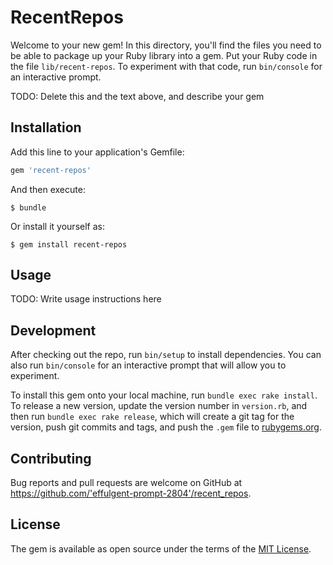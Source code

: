 # RecentRepos

Welcome to your new gem! In this directory, you'll find the files you need to be able to package up your Ruby library into a gem. Put your Ruby code in the file `lib/recent-repos`. To experiment with that code, run `bin/console` for an interactive prompt.

TODO: Delete this and the text above, and describe your gem

## Installation

Add this line to your application's Gemfile:

```ruby
gem 'recent-repos'
```

And then execute:

    $ bundle

Or install it yourself as:

    $ gem install recent-repos

## Usage

TODO: Write usage instructions here

## Development

After checking out the repo, run `bin/setup` to install dependencies. You can also run `bin/console` for an interactive prompt that will allow you to experiment.

To install this gem onto your local machine, run `bundle exec rake install`. To release a new version, update the version number in `version.rb`, and then run `bundle exec rake release`, which will create a git tag for the version, push git commits and tags, and push the `.gem` file to [rubygems.org](https://rubygems.org).

## Contributing

Bug reports and pull requests are welcome on GitHub at https://github.com/'effulgent-prompt-2804'/recent_repos.

## License

The gem is available as open source under the terms of the [MIT License](https://opensource.org/licenses/MIT).

